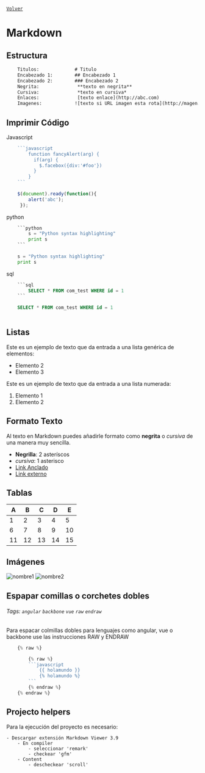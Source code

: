 ﻿[`Volver`](../index.html)

# Markdown

## Estructura

```html
	Titulos: 			 # Titulo
	Encabezado 1:		 ## Encabezado 1
	Encabezado 2:		 ### Encabezado 2
	Negrita:			  **texto en negrita**
	Cursiva:			  *texto en cursiva*
	Enlaces:			  [texto enlace](http://abc.com)
	Imagenes:			 ![texto si URL imagen esta rota](http://magen.jpg)
```

## Imprimir Código
Javascript
```javascript
	```javascript	
		function fancyAlert(arg) {
		  if(arg) {
			$.facebox({div:'#foo'})
		  }
		}
	```
	
	$(document).ready(function(){
		alert('abc');
	 });
```

python
```python
	```python
		s = "Python syntax highlighting"
		print s
	```	
	
	s = "Python syntax highlighting"
	print s
```

sql
```sql
	```sql
		SELECT * FROM com_test WHERE id = 1
	```
	
	SELECT * FROM com_test WHERE id = 1
	
```

## Listas
Este es un ejemplo de texto que da entrada a una lista genérica de elementos:
- Elemento 2
- Elemento 3

Este es un ejemplo de texto que da entrada a una lista numerada:
1. Elemento 1
2. Elemento 2

## Formato Texto
Al texto en Markdown puedes añadirle formato como **negrita** o *cursiva* de una manera muy sencilla.
- **Negrilla**: 2 asteríscos
- *cursiva*: 1 asterisco
- [Link Anclado](#yourLink)
- [Link externo](https://markdown.es/sintaxis-markdown/)

## Tablas
| A  | B  | C  |  D | E |
|---|---|---|---|---|
| 1 | 2 | 3 | 4 | 5 |
| 6 | 7 | 8 | 9 | 10 |
| 11  | 12 | 13 | 14 | 15 |


## Imágenes
![nombre1][img1]
![nombre2][img2]

[img1]: https://4.bp.blogspot.com/-cSRif2Hy-No/U-vU2kvfTiI/AAAAAAAAG8E/EAAPAphQvwo/a400/chrome_ico.png "Título alternativo"
[img2]: https://www.vozidea.com/wp-content/uploads/2013/03/Chrome-icono.3d.png "Título alternativo 2"


## Espapar comillas o corchetes dobles
###### Tags: `angular` `backbone` `vue` `raw` `endraw`

Para espacar colmillas dobles para lenguajes como angular, vue o backbone use las instrucciones RAW y ENDRAW

```javascript
    {% raw %}

        {% raw %}
        ```javascript	
            {{ holamundo }}
            {% holamundo %}
        ```
        {% endraw %}
    {% endraw %}
```

## Projecto helpers

Para la ejecución del proyecto es necesario: 

	- Descargar extensión Markdown Viewer 3.9
		- En compiler 
			- seleccionar 'remark'
			- checkear 'gfm'
		- Content
			- descheckear 'scroll'